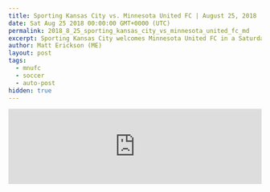 ```yaml
---
title: Sporting Kansas City vs. Minnesota United FC | August 25, 2018
date: Sat Aug 25 2018 00:00:00 GMT+0000 (UTC)
permalink: 2018_8_25_sporting_kansas_city_vs_minnesota_united_fc_md
excerpt: Sporting Kansas City welcomes Minnesota United FC in a Saturday night showdown at Children's Mercy Park.
author: Matt Erickson (ME)
layout: post
tags:
  - mnufc
  - soccer
  - auto-post
hidden: true
---
```

<div class='soccer-video-wrapper'>
    <iframe class='soccer-video' width='100%' height='auto' frameborder='0' allowfullscreen src="https://www.mnufc.com/iframe-video?brightcove_id=5826924024001&brightcove_player_id=default&brightcove_account_id=5534894110001"></iframe>
</div>